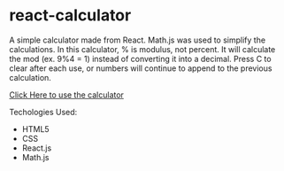 # react-calculator

A simple calculator made from React. Math.js was used to simplify the calculations. In this calculator, % is modulus, not percent. It will calculate the mod (ex. 9%4 = 1) instead of converting it into a decimal. Press C to clear after each use, or numbers will continue to append to the previous calculation. 

[Click Here to use the calculator](https://react-calculator-mcujhnrgit.now.sh/)

Techologies Used: 
* HTML5
* CSS
* React.js
* Math.js
